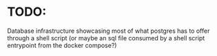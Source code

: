 # TODO:

Database infrastructure showcasing most of what postgres has to offer through a shell script (or maybe an sql file consumed by a shell script entrypoint from the docker compose?)
